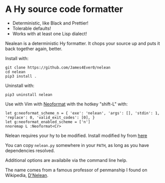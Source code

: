 # A Hy source code formatter

* Deterministic, like Black and Prettier!
* Tolerable defaults!
* Works with at least one Lisp dialect!

Nealean is a deterministic Hy formatter.  It chops your source up and puts it back together again, better.

Install with:
```
git clone https://github.com/James4Ever0/nelean
cd nelean
pip3 install .
```

Uninstall with:
```
pip3 uninstall nelean
```

Use with Vim with [Neoformat](https://github.com/sbdchd/neoformat) with the hotkey "shift-L" with:
```
let g:neoformat_scheme_n = { 'exe': 'nelean', 'args': [], 'stdin': 1, 'replace': 0, 'valid_exit_codes': [0], }
let g:neoformat_enabled_scheme = ['n']
nnoremap L :Neoformat<Cr>
```

Nelean requires your hy to be modified. Install modified hy from [here](https://github.com/James4Ever0/hy)

You can copy `nelean.py` somewhere in your `PATH`, as long as you have dependencies resolved.

Additional options are availabile via the command line help.

The name comes from a famous professor of penmanship I found on Wikipedia, [D'Nelean](https://en.wikipedia.org/wiki/D%27Nealian).